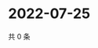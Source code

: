 # 2022-07-25

共 0 条

<!-- BEGIN WEIBO -->
<!-- 最后更新时间 Mon Jul 25 2022 00:22:43 GMT+0800 (China Standard Time) -->

<!-- END WEIBO -->
